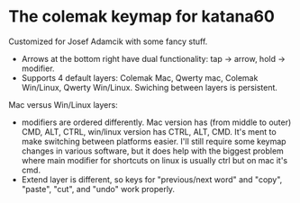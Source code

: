 # The colemak keymap for katana60

Customized for Josef Adamcik with some fancy stuff.

- Arrows at the bottom right have dual functionality: tap -> arrow, hold -> modifier.
- Supports 4 default layers: Colemak Mac, Qwerty mac, Colemak Win/Linux, Qwerty Win/Linux. Swiching between layers is persistent.

Mac versus Win/Linux layers:

- modifiers are ordered differently. Mac version has (from middle to outer) CMD, ALT, CTRL, win/linux version has CTRL, ALT, CMD. It's ment to make switching between platforms easier. I'll still require some keymap changes in various software, but it does help with the biggest problem where main modifier for shortcuts on linux is usually ctrl but on mac it's cmd.
- Extend layer is different, so keys for "previous/next word" and "copy",   "paste", "cut", and "undo" work properly. 


